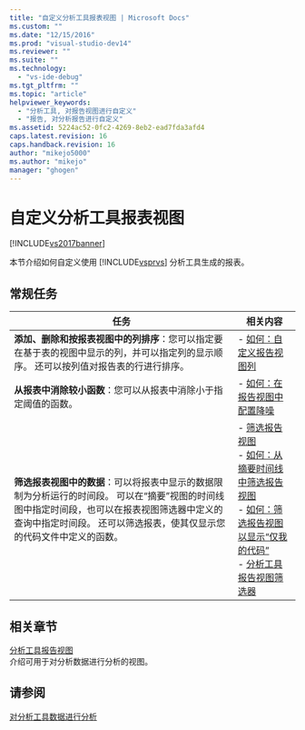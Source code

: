 ```yaml
---
title: "自定义分析工具报表视图 | Microsoft Docs"
ms.custom: ""
ms.date: "12/15/2016"
ms.prod: "visual-studio-dev14"
ms.reviewer: ""
ms.suite: ""
ms.technology: 
  - "vs-ide-debug"
ms.tgt_pltfrm: ""
ms.topic: "article"
helpviewer_keywords: 
  - "分析工具, 对报告视图进行自定义"
  - "报告, 对分析报告进行自定义"
ms.assetid: 5224ac52-0fc2-4269-8eb2-ead7fda3afd4
caps.latest.revision: 16
caps.handback.revision: 16
author: "mikejo5000"
ms.author: "mikejo"
manager: "ghogen"
---
```

# 自定义分析工具报表视图
[!INCLUDE[vs2017banner](../code-quality/includes/vs2017banner.md)]

本节介绍如何自定义使用 [!INCLUDE[vsprvs](../code-quality/includes/vsprvs_md.md)] 分析工具生成的报表。  
  
## 常规任务  
  
|任务|相关内容|  
|--------|----------|  
|**添加、删除和按报表视图中的列排序**：您可以指定要在基于表的视图中显示的列，并可以指定列的显示顺序。  还可以按列值对报告表的行进行排序。|-   [如何：自定义报告视图列](../profiling/how-to-customize-report-view-columns.md)|  
|**从报表中消除较小函数**：您可以从报表中消除小于指定阈值的函数。|-   [如何：在报告视图中配置降噪](../profiling/how-to-configure-noise-reduction-in-report-views.md)|  
|**筛选报表视图中的数据**：可以将报表中显示的数据限制为分析运行的时间段。  可以在“摘要”视图的时间线图中指定时间段，也可以在报表视图筛选器中定义的查询中指定时间段。  还可以筛选报表，使其仅显示您的代码文件中定义的函数。|-   [筛选报告视图](../profiling/filtering-report-views.md)<br />-   [如何：从摘要时间线中筛选报告视图](../Topic/How%20to:%20Filter%20Report%20Views%20from%20the%20Summary%20Timeline.md)<br />-   [如何：筛选报告视图以显示“仅我的代码”](../Topic/How%20to:%20Filter%20Profiling%20Tools%20Report%20Views%20to%20Display%20Just%20My%20Code.md)<br />-   [分析工具报告视图筛选器](../profiling/performance-report-view-filter.md)|  
  
## 相关章节  
 [分析工具报告视图](../profiling/performance-report-views.md)  
 介绍可用于对分析数据进行分析的视图。  
  
## 请参阅  
 [对分析工具数据进行分析](../profiling/analyzing-performance-tools-data.md)